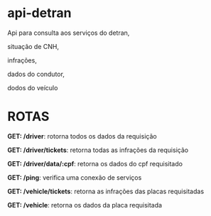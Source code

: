 # api-detran
Api para consulta aos serviços do detran,  

situação de CNH,  

infrações,  

dados do condutor,  

dodos do veículo

# ROTAS

**GET: /driver**: rotorna todos os dados da requisição  

**GET: /driver/tickets**: retorna todas as infrações da requisição  

**GET: /driver/data/:cpf**: retorna os dados do cpf requisitado  

**GET: /ping**: verifica uma conexão de serviços  

**GET: /vehicle/tickets**: retorna as infrações das placas requisitadas  

**GET: /vehicle**: retorna os dados da placa requisitada

